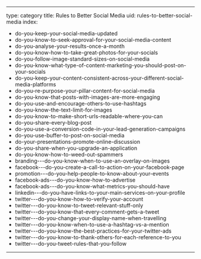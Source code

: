 
---
type: category
title: Rules to Better Social Media
uid: rules-to-better-social-media
index:
 - do-you-keep-your-social-media-updated
 - do-you-know-to-seek-approval-for-your-social-media-content
 - do-you-analyse-your-results-once-a-month
 - do-you-know-how-to-take-great-photos-for-your-socials
 - do-you-follow-image-standard-sizes-on-social-media
 - do-you-know-what-type-of-content-marketing-you-should-post-on-your-socials
 - do-you-keep-your-content-consistent-across-your-different-social-media-platforms
 - do-you-re-purpose-your-pillar-content-for-social-media
 - do-you-know-that-posts-with-images-are-more-engaging
 - do-you-use-and-encourage-others-to-use-hashtags
 - do-you-know-the-text-limit-for-images
 - do-you-know-to-make-short-urls-readable-where-you-can
 - do-you-share-every-blog-post
 - do-you-use-a-conversion-code-in-your-lead-generation-campaigns
 - do-you-use-buffer-to-post-on-social-media
 - do-your-presentations-promote-online-discussion
 - do-you-share-when-you-upgrade-an-application
 - do-you-know-how-to-weed-out-spammers
 - branding---do-you-know-when-to-use-an-overlay-on-images
 - facebook---do-you-create-a-call-to-action-on-your-facebook-page
 - promotion---do-you-help-people-to-know-about-your-events
 - facebook-ads---do-you-know-how-to-advertise
 - facebook-ads---do-you-know-what-metrics-you-should-have
 - linkedin---do-you-have-links-to-your-main-services-on-your-profile
 - twitter---do-you-know-how-to-verify-your-account
 - twitter---do-you-know-to-tweet-relevant-stuff-only
 - twitter---do-you-know-that-every-comment-gets-a-tweet
 - twitter---do-you-change-your-display-name-when-travelling
 - twitter---do-you-know-when-to-use-a-hashtag-vs-a-mention
 - twitter---do-you-know-the-best-practices-for-your-twitter-ads
 - twitter---do-you-know-to-thank-others-for-each-reference-to-you
 - twitter---do-you-tweet-rules-that-you-follow
---



